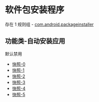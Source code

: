 # 软件包安装程序

存在 1 规则组 - [com.android.packageinstaller](/src/apps/com.android.packageinstaller.ts)

## 功能类-自动安装应用

默认禁用

- [快照-0](https://i.gkd.li/i/13206444)
- [快照-1](https://i.gkd.li/i/14138123)
- [快照-2](https://i.gkd.li/i/13206476)
- [快照-3](https://i.gkd.li/i/13766420)
- [快照-4](https://i.gkd.li/i/13962438)
- [快照-5](https://i.gkd.li/i/14471881)
